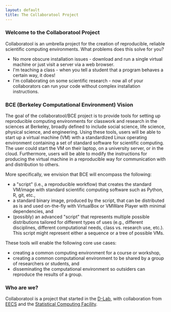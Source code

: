 ```yaml
---
layout: default
title: The Collaboratool Project
---
```

### Welcome to the Collaboratool Project

Collaboratool is an umbrella project for the creation of reproducible, reliable
scientific computing environments. What problems does this solve for you?

 - No more obscure installation issues - download and run a single virtual
   machine or just visit a server via a web browser.
 - I'm teaching a class - when you tell a student that a program behaves a
   certain way, it does!
 - I'm collaborating on some scientific research - now all of your collaborators
   can run your code without complex installation instructions.

### BCE (Berkeley Computational Environment) Vision

The goal of the collaboratool/BCE project is to provide tools for setting up
reproducible computing environments for classwork and research in the sciences
at Berkeley, broadly defined to include social science, life science, physical
science, and engineering. Using these tools, users will be able to start up a
virtual machine (VM) with a standardized Linux operating environment containing
a set of standard software for scientific computing. The user could start the VM
on their laptop, on a university server, or in the cloud. Furthermore, users
will be able to modify the instructions for producing the virtual machine in a
reproducible way for communication with and distribution to others.

More specifically, we envision that BCE will encompass the following:

 * a "script" (i.e., a reproducible workflow) that creates the standard VM/image
   with standard scientific computing software such as Python, R, git, etc.,
 * a standard binary image, produced by the script, that can be distributed as is and
   used on-the-fly with VirtualBox or VMWare Player with minimal dependencies, and
 * (possibly) an advanced "script" that represents multiple possible distributions tailored
   for different types of uses (e.g., different disciplines, different
   computational needs, class vs. research use, etc.). This script might
   represent either a sequence or a tree of possible VMs.

These tools will enable the following core use cases:
 
  * creating a common computing environment for a course or workshop,
  * creating a common computational environment to be shared by a group of researchers or students, and
  * disseminating the computational environment so outsiders can reproduce the results of a group.
 

### Who are we?

Collaboratool is a project that started in the
[D-Lab](http://dlab.berkeley.edu), with collaboration from
[EECS](http://www.eecs.berkeley.edu) and the [Statistical Computing
Facility](http://statistics.berkeley.edu/computing).

